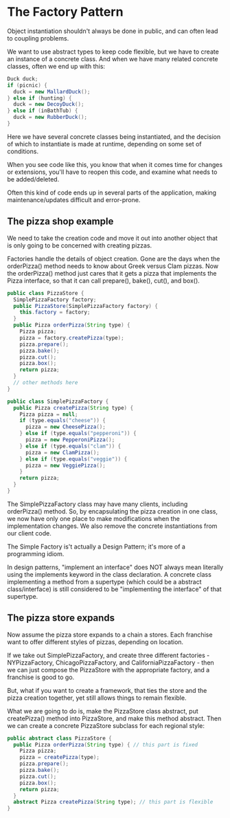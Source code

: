 # The Factory Pattern
Object instantiation shouldn't always be done in public, and can often lead to coupling problems.

We want to use abstract types to keep code flexible, but we have to create an instance of a concrete class. And when we have many related concrete classes, often we end up with this:
```java
Duck duck;
if (picnic) { 
  duck = new MallardDuck(); 
} else if (hunting) {
  duck = new DecoyDuck(); 
} else if (inBathTub) {
  duck = new RubberDuck(); 
}
```

Here we have several concrete classes being instantiated, and the decision of which to instantiate is made at runtime, depending on some set of conditions. 

When you see code like this, you know that when it comes time for changes or extensions, you'll have to reopen this code, and examine what needs to be added/deleted. 

Often this kind of code ends up in several parts of the application, making maintenance/updates difficult and error-prone.

## The pizza shop example
We need to take the creation code and move it out into another object that is only going to be concerned with creating pizzas.

Factories handle the details of object creation. Gone are the days when the orderPizza() method needs to know about Greek versus Clam pizzas. Now the orderPizza() method just cares that it gets a pizza that implements the Pizza interface, so that it can call prepare(), bake(), cut(), and box().

```java
public class PizzaStore { 
  SimplePizzaFactory factory;
  public PizzaStore(SimplePizzaFactory factory) { 
    this.factory = factory; 
  }
  public Pizza orderPizza(String type) { 
    Pizza pizza;
    pizza = factory.createPizza(type);
    pizza.prepare(); 
    pizza.bake(); 
    pizza.cut(); 
    pizza.box();
    return pizza;
  }
  // other methods here
}

public class SimplePizzaFactory {
  public Pizza createPizza(String type) {
    Pizza pizza = null; 
    if (type.equals("cheese")) {
      pizza = new CheesePizza(); 
    } else if (type.equals("pepperoni")) {
      pizza = new PepperoniPizza(); 
    } else if (type.equals("clam")) {
      pizza = new ClamPizza(); 
    } else if (type.equals("veggie")) {
      pizza = new VeggiePizza(); 
    } 
    return pizza;
  }
}
```

The SimplePizzaFactory class may have many clients, including orderPizza() method. So, by encapsulating the pizza creation in one class, we now have only one place to make modifications when the implementation changes. We also remove the concrete instantiations from our client code.

The Simple Factory is't actually a Design Pattern; it's more of a programming idiom.

In design patterns, "implement an interface" does NOT always mean literally using the implements keyword in the class declaration. A concrete class implementing a method from a supertype (which could be a abstract class/interface) is still considered to be "implementing the interface" of that supertype.

## The pizza store expands
Now assume the pizza store expands to a chain a stores. Each franchise want to offer different styles of pizzas, depending on location.

If we take out SimplePizzaFactory, and create three different factories - NYPizzaFactory, ChicagoPizzaFactory, and CaliforniaPizzaFactory - then we can just compose the PizzaStore with the appropriate factory, and a franchise is good to go.

But, what if you want to create a framework, that ties the store and the pizza creation together, yet still allows things to remain flexible.

What we are going to do is, make the PizzaStore class abstract, put createPizza() method into PizzaStore, and make this method abstract. Then we can create a concrete PizzaStore subclass for each regional style:
```java
public abstract class PizzaStore {
  public Pizza orderPizza(String type) { // this part is fixed
    Pizza pizza;
    pizza = createPizza(type);
    pizza.prepare(); 
    pizza.bake(); 
    pizza.cut(); 
    pizza.box();
    return pizza;
  }
  abstract Pizza createPizza(String type); // this part is flexible
}
```











